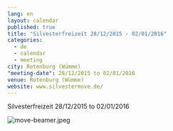 ```yaml
---
lang: en
layout: calendar
published: true
title: "Silvesterfreizeit 28/12/2015 - 02/01/2016"
categories: 
  - de
  - calendar
  - meeting
city: Rotenburg (Wümme)
"meeting-date": 28/12/2015 to 02/01/2016
venue: Rotenburg (Wümme)
website: www.silvestermove.de/
---
```









Silvesterfreizeit 28/12/2015 to 02/01/2016

![move-beamer.jpeg]({{site.baseurl}}/assets/images/move-beamer.jpeg)
